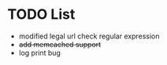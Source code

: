 # TODO List

- modified legal url check regular expression
- ~~add memcached support~~
- log print bug